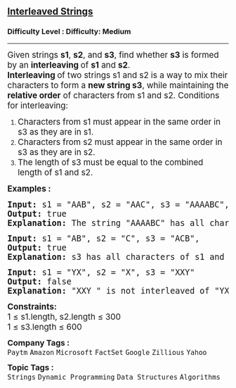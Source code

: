 <h2><a href="https://www.geeksforgeeks.org/problems/interleaved-strings/1?page=1&company=Google&status=unsolved&sortBy=submissions">Interleaved Strings</a></h2><h3>Difficulty Level : Difficulty: Medium</h3><hr><div class="problems_problem_content__Xm_eO"><p><span style="font-size: 14pt;">Given strings <strong>s1</strong>, <strong>s2</strong>, and <strong>s3</strong>, find whether <strong>s3</strong> is formed by an <strong>interleaving </strong>of <strong>s1</strong> and <strong>s2</strong>.<br><strong>Interleaving </strong>of two strings s1 and s2 is a way to mix their characters to form a <strong>new string s3</strong>, while maintaining the <strong>relative order</strong> of characters from s1 and s2. Conditions for interleaving:<br></span></p>
<ol>
<li><span style="font-size: 14pt;">Characters from s1 must appear in the same order in s3 as they are in s1.</span></li>
<li><span style="font-size: 14pt;">Characters from s2 must appear in the same order in s3 as they are in s2.</span></li>
<li><span style="font-size: 14pt;">The length of s3 must be equal to the combined length of s1 and s2.</span></li>
</ol>
<p><span style="font-size: 14pt;"><strong>Examples :</strong></span></p>
<pre><span style="font-size: 14pt;"><span style="font-size: 18.6667px;"><strong>Input: </strong>s1 = "AAB", s2 = "AAC", s3 = "AAAABC", <strong>
Output: </strong>true<strong>
Explanation: </strong>The string "AAAABC" has all characters of the other two strings and in the same order.</span></span></pre>
<pre><span style="font-size: 14pt;"><span style="font-size: 18.6667px;"><strong>Input: </strong>s1 = "AB", s2 = "C", s3 = "ACB", <strong>
Output: </strong>true
<strong>Explanation: </strong>s3 has all characters of s1 and s2 and retains order of characters of s1.</span></span></pre>
<pre><span style="font-size: 14pt;"><span style="font-size: 18.6667px;"><strong>Input: </strong>s1 = "YX", s2 = "X", s3 = "XXY"<strong>
Output: </strong>false<strong>
Explanation: </strong>"XXY " is not interleaved of "YX" and "X". The strings that can be formed are YXX and XYX</span></span></pre>
<p><span style="font-size: 14pt;"><strong>Constraints:</strong><br>1 ≤ s1.length, s2.length ≤ 300<br>1 ≤ s3.length ≤ 600</span></p></div><p><span style=font-size:18px><strong>Company Tags : </strong><br><code>Paytm</code>&nbsp;<code>Amazon</code>&nbsp;<code>Microsoft</code>&nbsp;<code>FactSet</code>&nbsp;<code>Google</code>&nbsp;<code>Zillious</code>&nbsp;<code>Yahoo</code>&nbsp;<br><p><span style=font-size:18px><strong>Topic Tags : </strong><br><code>Strings</code>&nbsp;<code>Dynamic Programming</code>&nbsp;<code>Data Structures</code>&nbsp;<code>Algorithms</code>&nbsp;